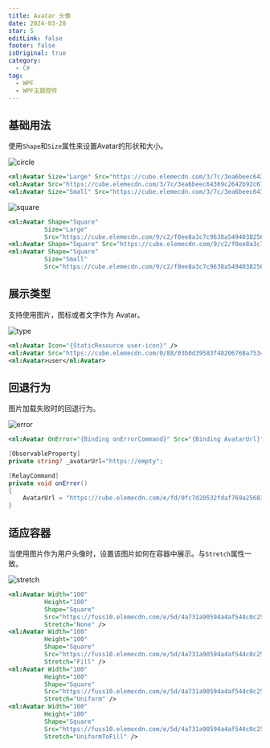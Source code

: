 ```yaml
---
title: Avatar 头像
date: 2024-03-28
star: 5
editLink: false
footer: false
isOriginal: true
category:
  - C#
tag:
  - WPF
  - WPF主题控件
---
```


## 基础用法

使用`Shape`和`Size`属性来设置Avatar的形状和大小。

![circle](https://nas.ilyl.life:8092/wpf-theme/avatar/avatar-circle.png)

```xml
<nl:Avatar Size="Large" Src="https://cube.elemecdn.com/3/7c/3ea6beec64369c2642b92c6726f1epng.png" />
<nl:Avatar Src="https://cube.elemecdn.com/3/7c/3ea6beec64369c2642b92c6726f1epng.png" />
<nl:Avatar Size="Small" Src="https://cube.elemecdn.com/3/7c/3ea6beec64369c2642b92c6726f1epng.png" />
```

![square](https://nas.ilyl.life:8092/wpf-theme/avatar/avatar-square.png)

```xml
<nl:Avatar Shape="Square"
          Size="Large"
          Src="https://cube.elemecdn.com/9/c2/f0ee8a3c7c9638a54940382568c9dpng.png" />
<nl:Avatar Shape="Square" Src="https://cube.elemecdn.com/9/c2/f0ee8a3c7c9638a54940382568c9dpng.png" />
<nl:Avatar Shape="Square"
          Size="Small"
          Src="https://cube.elemecdn.com/9/c2/f0ee8a3c7c9638a54940382568c9dpng.png" />
```

## 展示类型

支持使用图片，图标或者文字作为 Avatar。

![type](https://nas.ilyl.life:8092/wpf-theme/avatar/avatar-type.png)

```xml
<nl:Avatar Icon="{StaticResource user-icon}" />
<nl:Avatar Src="https://cube.elemecdn.com/0/88/03b0d39583f48206768a7534e55bcpng.png" />
<nl:Avatar>user</nl:Avatar>
```

## 回退行为

图片加载失败时的回退行为。

![error](https://nas.ilyl.life:8092/wpf-theme/avatar/avatar-error.gif)

```xml
<nl:Avatar OnError="{Binding onErrorCommand}" Src="{Binding AvatarUrl}" />
```

```cs
[ObservableProperty]
private string? _avatarUrl="https://empty";

[RelayCommand]
private void onError()
{
    AvatarUrl = "https://cube.elemecdn.com/e/fd/0fc7d20532fdaf769a25683617711png.png";
}
```

## 适应容器

当使用图片作为用户头像时，设置该图片如何在容器中展示。与`Stretch`属性一致。

![stretch](https://nas.ilyl.life:8092/wpf-theme/avatar/avatar-stretch.gif)

```xml
<nl:Avatar Width="100"
          Height="100"
          Shape="Square"
          Src="https://fuss10.elemecdn.com/e/5d/4a731a90594a4af544c0c25941171jpeg.jpeg"
          Stretch="None" />
<nl:Avatar Width="100"
          Height="100"
          Shape="Square"
          Src="https://fuss10.elemecdn.com/e/5d/4a731a90594a4af544c0c25941171jpeg.jpeg"
          Stretch="Fill" />
<nl:Avatar Width="100"
          Height="100"
          Shape="Square"
          Src="https://fuss10.elemecdn.com/e/5d/4a731a90594a4af544c0c25941171jpeg.jpeg"
          Stretch="Uniform" />
<nl:Avatar Width="100"
          Height="100"
          Shape="Square"
          Src="https://fuss10.elemecdn.com/e/5d/4a731a90594a4af544c0c25941171jpeg.jpeg"
          Stretch="UniformToFill" />
```
